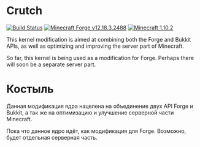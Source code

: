 # Crutch

[![Build Status](https://travis-ci.org/SantaGitHub/crutch.svg?branch=master)](https://travis-ci.org/SantaGitHub/crutch)
[![Minecraft Forge v12.18.3.2488](https://img.shields.io/badge/Minecraft%20Forge-v12.18.3.2477-green.svg)](http://files.minecraftforge.net)
[![Minecraft 1.10.2](https://img.shields.io/badge/Minecraft-v1.10.2-green.svg)](https://minecraft.net)

This kernel modification is aimed at combining both the Forge and Bukkit APIs, as well as optimizing and improving the server part of Minecraft.

So far, this kernel is being used as a modification for Forge. Perhaps there will soon be a separate server part.

# Костыль

Данная модификация ядра нацелена на объединение двух API Forge и Bukkit, а так же на оптимизацию и улучшение серверной части Minecraft.

Пока что данное ядро идёт, как модификация для Forge. Возможно, будет отдельная серверная часть.
